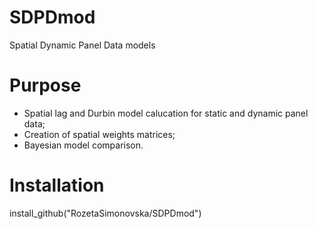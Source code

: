 # SDPDmod
Spatial Dynamic Panel Data models

# Purpose
  * Spatial lag and Durbin model calucation for static and dynamic panel data;
  * Creation of spatial weights matrices;
  * Bayesian model comparison.
  
# Installation
install_github("RozetaSimonovska/SDPDmod")

